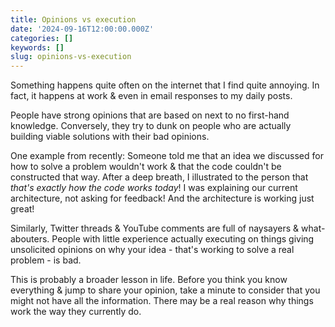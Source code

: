 ```yaml
---
title: Opinions vs execution
date: '2024-09-16T12:00:00.000Z'
categories: []
keywords: []
slug: opinions-vs-execution
---
```


Something happens quite often on the internet that I find quite annoying. In fact, it happens at work & even in email responses to my daily posts.

People have strong opinions that are based on next to no first-hand knowledge. Conversely, they try to dunk on people who are actually building viable solutions with their bad opinions.

One example from recently: Someone told me that an idea we discussed for how to solve a problem wouldn't work & that the code couldn't be constructed that way. After a deep breath, I illustrated to the person that _that's exactly how the code works today_! I was explaining our current architecture, not asking for feedback! And the architecture is working just great!

Similarly, Twitter threads & YouTube comments are full of naysayers & what-abouters. People with little experience actually executing on things giving unsolicited opinions on why your idea - that's working to solve a real problem - is bad.

This is probably a broader lesson in life. Before you think you know everything & jump to share your opinion, take a minute to consider that you might not have all the information. There may be a real reason why things work the way they currently do.
